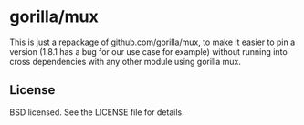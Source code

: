 # gorilla/mux

This is just a repackage of github.com/gorilla/mux, to make it easier to pin a version (1.8.1 has a bug for our
use case for example) without running into cross dependencies with any other module using gorilla mux.

## License

BSD licensed. See the LICENSE file for details.
